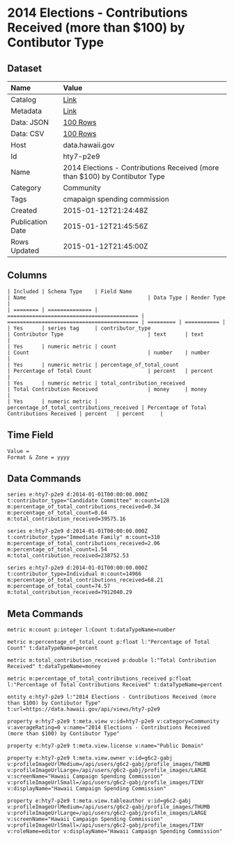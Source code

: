# 2014 Elections - Contributions Received (more than $100) by Contibutor Type

## Dataset

| Name | Value |
| :--- | :---- |
| Catalog | [Link](https://catalog.data.gov/dataset/2014-elections-contributions-received-more-than-100-by-contibutor-type-99b7e) |
| Metadata | [Link](https://data.hawaii.gov/api/views/hty7-p2e9) |
| Data: JSON | [100 Rows](https://data.hawaii.gov/api/views/hty7-p2e9/rows.json?max_rows=100) |
| Data: CSV | [100 Rows](https://data.hawaii.gov/api/views/hty7-p2e9/rows.csv?max_rows=100) |
| Host | data.hawaii.gov |
| Id | hty7-p2e9 |
| Name | 2014 Elections - Contributions Received (more than $100) by Contibutor Type |
| Category | Community |
| Tags | cmapaign spending commission |
| Created | 2015-01-12T21:24:48Z |
| Publication Date | 2015-01-12T21:45:56Z |
| Rows Updated | 2015-01-12T21:45:00Z |

## Columns

```ls
| Included | Schema Type    | Field Name                                 | Name                                       | Data Type | Render Type |
| ======== | ============== | ========================================== | ========================================== | ========= | =========== |
| Yes      | series tag     | contributor_type                           | Contributor Type                           | text      | text        |
| Yes      | numeric metric | count                                      | Count                                      | number    | number      |
| Yes      | numeric metric | percentage_of_total_count                  | Percentage of Total Count                  | percent   | percent     |
| Yes      | numeric metric | total_contribution_received                | Total Contribution Received                | money     | money       |
| Yes      | numeric metric | percentage_of_total_contributions_received | Percentage of Total Contributions Received | percent   | percent     |
```

## Time Field

```ls
Value = 
Format & Zone = yyyy
```

## Data Commands

```ls
series e:hty7-p2e9 d:2014-01-01T00:00:00.000Z t:contributor_type="Candidate Committee" m:count=128 m:percentage_of_total_contributions_received=0.34 m:percentage_of_total_count=0.64 m:total_contribution_received=39575.16

series e:hty7-p2e9 d:2014-01-01T00:00:00.000Z t:contributor_type="Immediate Family" m:count=310 m:percentage_of_total_contributions_received=2.06 m:percentage_of_total_count=1.54 m:total_contribution_received=238752.53

series e:hty7-p2e9 d:2014-01-01T00:00:00.000Z t:contributor_type=Individual m:count=14966 m:percentage_of_total_contributions_received=68.21 m:percentage_of_total_count=74.57 m:total_contribution_received=7912040.29
```

## Meta Commands

```ls
metric m:count p:integer l:Count t:dataTypeName=number

metric m:percentage_of_total_count p:float l:"Percentage of Total Count" t:dataTypeName=percent

metric m:total_contribution_received p:double l:"Total Contribution Received" t:dataTypeName=money

metric m:percentage_of_total_contributions_received p:float l:"Percentage of Total Contributions Received" t:dataTypeName=percent

entity e:hty7-p2e9 l:"2014 Elections - Contributions Received (more than $100) by Contibutor Type" t:url=https://data.hawaii.gov/api/views/hty7-p2e9

property e:hty7-p2e9 t:meta.view v:id=hty7-p2e9 v:category=Community v:averageRating=0 v:name="2014 Elections - Contributions Received (more than $100) by Contibutor Type"

property e:hty7-p2e9 t:meta.view.license v:name="Public Domain"

property e:hty7-p2e9 t:meta.view.owner v:id=g6c2-gabj v:profileImageUrlMedium=/api/users/g6c2-gabj/profile_images/THUMB v:profileImageUrlLarge=/api/users/g6c2-gabj/profile_images/LARGE v:screenName="Hawaii Campaign Spending Commission" v:profileImageUrlSmall=/api/users/g6c2-gabj/profile_images/TINY v:displayName="Hawaii Campaign Spending Commission"

property e:hty7-p2e9 t:meta.view.tableauthor v:id=g6c2-gabj v:profileImageUrlMedium=/api/users/g6c2-gabj/profile_images/THUMB v:profileImageUrlLarge=/api/users/g6c2-gabj/profile_images/LARGE v:screenName="Hawaii Campaign Spending Commission" v:profileImageUrlSmall=/api/users/g6c2-gabj/profile_images/TINY v:roleName=editor v:displayName="Hawaii Campaign Spending Commission"
```